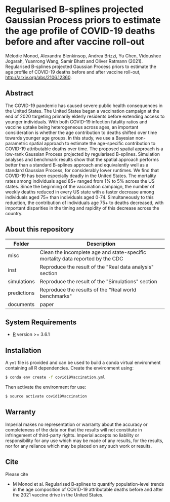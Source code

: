 # Regularised B-splines projected Gaussian Process priors to estimate the age profile of COVID-19 deaths before and after vaccine roll-out

Mélodie Monod, Alexandra Blenkinsop, Andrea Brizzi, Yu Chen, Vidoushee Jogarah, Yuanrong Wang, Samir Bhatt and Oliver Ratmann (2021). Regularised B-splines projected Gaussian Process priors to estimate the age profile of COVID-19 deaths before and after vaccine roll-out, http://arxiv.org/abs/2106.12360.

## Abstract
The COVID-19 pandemic has caused severe public health consequences in the United States. The United States began a vaccination campaign at the end of 2020 targeting primarily elderly residents before extending access to younger individuals. With both COVID-19 infection fatality ratios and vaccine uptake being heterogeneous across ages, an important consideration is whether the age contribution to deaths shifted over time towards younger age groups. In this study, we use a Bayesian non-parametric spatial approach to estimate the age-specific contribution to COVID-19 attributable deaths over time. The proposed spatial approach is a low-rank Gaussian Process projected by regularised B-splines. Simulation analyses and benchmark results show that the spatial approach performs better than a standard B-splines approach and equivalently well as a standard Gaussian Process, for considerably lower runtimes. We find that COVID-19 has been especially deadly in the United States. The mortality rates among individuals aged 85+ ranged from 1\% to 5\% across the US states. Since the beginning of the vaccination campaign, the number of weekly deaths reduced in every US state with a faster decrease among individuals aged 75+ than individuals aged 0-74. Simultaneously to this reduction, the contribution of individuals age 75+ to deaths decreased, with important disparities in the timing and rapidity of this decrease across the country.

## About this repository
| Folder    | Description |
|-----------|------------------------------------------------------|
| misc   | Clean the incomplete age and state-specific mortality data reported by the CDC |
| inst | Reproduce the result of the "Real data analysis" section  |
| simulations      | Reproduce the result of the "Simulations" section |
| predictions | Reproduce the results of the "Real world benchmarks" |
| documents | paper |


## System Requirements
- [R](https://www.r-project.org/) version >= 3.6.1

## Installation 
A ```yml``` file is provided and can be used to build a conda virtual environment containing all R dependencies. Create the environment using:
```bash
$ conda env create -f covid19Vaccination.yml
```
Then activate the environment for use:
```bash
$ source activate covid19Vaccination
```


## Warranty

Imperial makes no representation or warranty about the accuracy or completeness of the data nor that the results will not constitute in infringement of third-party rights. Imperial accepts no liability or responsibility for any use which may be made of any results, for the results, nor for any reliance which may be placed on any such work or results.


## Cite

Please cite 
* M Monod et al. Regularised B-splines to quantify population-level trends in the age composition of COVID-19 attributable deaths before and after the 2021 vaccine drive in the United States.
